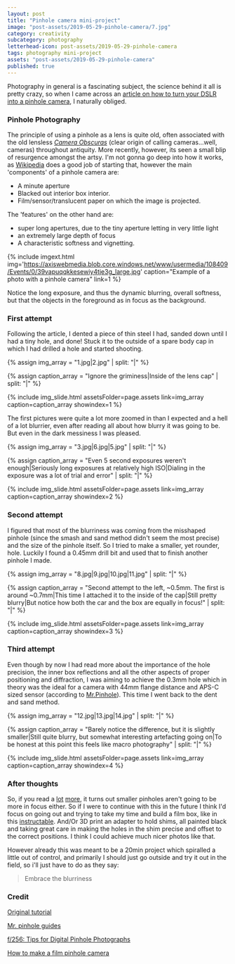 ```yaml
---
layout: post
title: "Pinhole camera mini-project"
image: "post-assets/2019-05-29-pinhole-camera/7.jpg"
category: creativity
subcategory: photography
letterhead-icon: post-assets/2019-05-29-pinhole-camera
tags: photography mini-project
assets: "post-assets/2019-05-29-pinhole-camera"
published: true
---
```


Photography in general is a fascinating subject, the science behind it all is pretty crazy, so when I came across an [article on how to turn your DSLR into a pinhole camera](http://neiloseman.com/making-a-pinhole-attachment-for-an-slr/), I naturally obliged.

### Pinhole Photography

The principle of using a pinhole as a lens is quite old, often associated with the old lensless [_Camera Obscuras_](https://en.wikipedia.org/wiki/Camera_obscura) (clear origin of calling cameras...well, cameras) throughout antiquity. More recently, however, its seen a small blip of resurgence amongst the artsy. I'm not gonna go deep into how it works, as [Wikipedia](https://en.wikipedia.org/wiki/Pinhole_camera) does a good job of starting that, however the main 'components' of a pinhole camera are:
- A minute aperture
- Blacked out interior box interior.
- Film/sensor/translucent paper on which the image is projected.

The 'features' on the other hand are:
- super long apertures, due to the tiny aperture letting in very little light
- an extremely large depth of focus
- A characteristic softness and vignetting.

{% include imgext.html img='https://axiswebmedia.blob.core.windows.net/www/usermedia/108409/Events/0/39vapuqqkkesewiy4tje3g_large.jpg' caption="Example of a photo with a pinhole camera" link=1 %}

Notice the long exposure, and thus the dynamic blurring, overall softness, but that the objects in the foreground as in focus as the background.

### First attempt

Following the article, I dented a piece of thin steel I had, sanded down until I had a tiny hole, and done! Stuck it to the outside of a spare body cap in which I had drilled a hole and started shooting.

{% assign img_array = "1.jpg|2.jpg" | split: "|" %}

{% assign caption_array = "Ignore the griminess|Inside of the lens cap" | split: "|" %}

{% include img_slide.html assetsFolder=page.assets link=img_array caption=caption_array showindex=1 %}


The first pictures were quite a lot more zoomed in than I expected and a hell of a lot blurrier, even after reading all about how blurry it was going to be. But even in the dark messiness I was pleased.

{% assign img_array = "3.jpg|6.jpg|5.jpg" | split: "|" %}

{% assign caption_array = "Even 5 second exposures weren't enough|Seriously long exposures at relatively high ISO|Dialing in the exposure was a lot of trial and error" | split: "|" %}

{% include img_slide.html assetsFolder=page.assets link=img_array caption=caption_array showindex=2 %}

### Second attempt
I figured that most of the blurriness was coming from the misshaped pinhole (since the smash and sand method didn't seem the most precise) and the size of the pinhole itself. So I tried to make a smaller, yet rounder, hole. Luckily I found a 0.45mm drill bit and used that to finish another pinhole I made.

{% assign img_array = "8.jpg|9.jpg|10.jpg|11.jpg" | split: "|" %}

{% assign caption_array = "Second attempt to the left, ~0.5mm. The first is around ~0.7mm|This time I attached it to the inside of the cap|Still pretty blurry|But notice how both the car and the box are equally in focus!" | split: "|" %}

{% include img_slide.html assetsFolder=page.assets link=img_array caption=caption_array showindex=3 %}

### Third attempt
Even though by now I had read more about the importance of the hole precision, the inner box reflections and all the other aspects of proper positioning and diffraction, I was aiming to achieve the 0.3mm hole which in theory was the ideal for a camera with 44mm flange distance and APS-C sized sensor (according to [Mr.Pinhole](http://mrpinhole.com/wiz.php)). This time I went back to the dent and sand method.


{% assign img_array = "12.jpg|13.jpg|14.jpg" | split: "|" %}

{% assign caption_array = "Barely notice the difference, but it is slightly smaller|Still quite blurry, but somewhat interesting artefacting going on|To be honest at this point this feels like macro photography" | split: "|" %}

{% include img_slide.html assetsFolder=page.assets link=img_array caption=caption_array showindex=4 %}






### After thoughts
So, if you read a [lot](https://en.wikipedia.org/wiki/Pinhole_camera#Selection_of_pinhole_size) [more](https://www.cambridgeincolour.com/tutorials/diffraction-photography.htm), it turns out smaller pinholes aren't going to be more in focus either. So if I were to continue with this in the future I think I'd focus on going out and trying to take my time and build a film box, like in this [instructable](https://www.instructables.com/id/Design-and-Build-your-own-Pinhole-Camera/). And/Or 3D print an adapter to hold shims, all painted black and taking great care in making the holes in the shim precise and offset to the correct positions. I think I could achieve much nicer photos like that.

However already this was meant to be a 20min project which spiralled a little out of control, and primarily I should just go outside and try it out in the field, so i'll just have to do as they say:

> Embrace the blurriness

### Credit
[Original tutorial](http://neiloseman.com/making-a-pinhole-attachment-for-an-slr/)

[Mr. pinhole guides](http://mrpinhole.com/wiz.php)


[f/256: Tips for Digital Pinhole Photographs](https://www.bhphotovideo.com/explora/photography/tips-and-solutions/f256-tips-for-digital-pinhole-photographs)

[How to make a film pinhole camera](https://www.instructables.com/id/Design-and-Build-your-own-Pinhole-Camera/)
